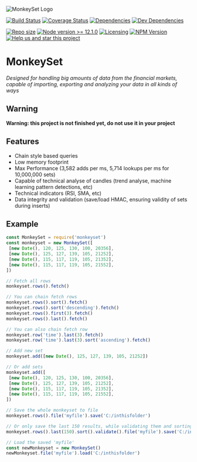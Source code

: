 ![MonkeySet Logo](https://i.imgur.com/xulpNjs.png)

[![Build Status](https://api.travis-ci.org/michaeldegroot/MonkeySet.svg?branch=master)](https://travis-ci.org/michaeldegroot/MonkeySet) [![Coverage Status](https://coveralls.io/repos/github/michaeldegroot/MonkeySet/badge.svg?branch=master)](https://coveralls.io/github/michaeldegroot/MonkeySet) [![Dependencies](https://david-dm.org/michaeldegroot/monkeyset/status.svg)](https://david-dm.org/michaeldegroot/monkeyset) [![Dev Dependencies](https://david-dm.org/michaeldegroot/monkeyset/dev-status.svg)](https://david-dm.org/michaeldegroot/monkeyset?type=dev)


[![Repo size](https://img.shields.io/github/repo-size/michaeldegroot/monkeyset.svg)](https://img.shields.io/github/repo-size/michaeldegroot/monkeyset.svg) [![Node version >= 12.1.0](https://img.shields.io/badge/node-%3E=12.1.0-green.svg)](https://github.com/michaeldegroot/MonkeySet) [![Licensing](https://img.shields.io/github/license/michaeldegroot/monkeyset.svg)](https://raw.githubusercontent.com/michaeldegroot/MonkeySet/master/.LICENSE) [![NPM Version](https://img.shields.io/npm/v/monkeyset.svg)](https://www.npmjs.com/package/monkeyset) [![Help us and star this project](https://img.shields.io/github/stars/michaeldegroot/monkeyset.svg?style=social)](https://github.com/michaeldegroot/MonkeySet)

# MonkeySet
*Designed for handling big amounts of data from the financial markets, capable of importing, exporting and analyzing your data in all kinds of ways*

## Warning
**Warning: this project is not finished yet, do not use it in your project**

## Features
 - Chain style based queries
 - Low memory footprint
 - Max Performance (3,582 adds per ms, 5,714 lookups per ms for 10,000,000 sets)
 - Capable of technical analyse of candles (trend analyse, machine learning pattern detections, etc)
 - Technical indicators (RSI, SMA, etc)
 - Data integrity and validation (save/load HMAC, ensuring validity of sets during inserts)

## Example

 ```javascript
const MonkeySet = require('monkeyset')
const monkeyset = new MonkeySet([
  [new Date(), 120, 125, 130, 100, 20356],
  [new Date(), 125, 127, 139, 105, 21252],
  [new Date(), 115, 117, 119, 105, 21352],
  [new Date(), 115, 117, 119, 105, 21552],
])

// Fetch all rows
monkeyset.rows().fetch()

// You can chain fetch rows
monkeyset.rows().sort().fetch()
monkeyset.rows().sort('descending').fetch()
monkeyset.rows().first(3).fetch()
monkeyset.rows().last().fetch()

// You can also chain fetch row
monkeyset.row('time').last(3).fetch()
monkeyset.row('time').last(3).sort('ascending').fetch()

// Add new set
monkeyset.add([new Date(), 125, 127, 139, 105, 21252])

// Or add sets
monkeyset.add([
  [new Date(), 120, 125, 130, 100, 20356],
  [new Date(), 125, 127, 139, 105, 21252],
  [new Date(), 115, 117, 119, 105, 21352],
  [new Date(), 115, 117, 119, 105, 21552],
])

// Save the whole monkeyset to file
monkeyset.rows().file('myfile').save('C:/inthisfolder')

// Or only save the last 150 results, while validating them and sorting
monkeyset.rows().last(150).sort().validate().file('myfile').save('C:/inthisfolder')

// Load the saved 'myfile'
const newMonkeyset = new MonkeySet()
newMonkeyset.file('myfile').load('C:/inthisfolder')
```
